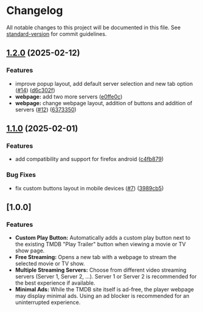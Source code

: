 # Changelog

All notable changes to this project will be documented in this file. See [standard-version](https://github.com/conventional-changelog/standard-version) for commit guidelines.

## [1.2.0](https://github.com/TomasTNunes/TMDB-Player/compare/v1.1.0...v1.2.0) (2025-02-12)


### Features

* improve popup layout, add default server selection and new tab option ([#14](https://github.com/TomasTNunes/TMDB-Player/issues/14)) ([d6c302f](https://github.com/TomasTNunes/TMDB-Player/commit/d6c302f859078f909cdc69481a074627ab57caa5))
* **webpage:** add two more servers ([e0ffe0c](https://github.com/TomasTNunes/TMDB-Player/commit/e0ffe0c4fe1ac1e7a4d9287c1b8f316a250a025f))
* **webpage:** change webpage layout, addition of buttons and addition of servers ([#12](https://github.com/TomasTNunes/TMDB-Player/issues/12)) ([6373350](https://github.com/TomasTNunes/TMDB-Player/commit/63733508b6d13e40260c8703bf1381e99a665e3a))

## [1.1.0](https://github.com/TomasTNunes/TMDB-Player/compare/v1.0.0...v1.1.0) (2025-02-01)


### Features

* add compatibility and support for firefox android ([c4fb879](https://github.com/TomasTNunes/TMDB-Player/commit/c4fb8791e725be18839343ba7fd8c3e5878a44c1))


### Bug Fixes

* fix custom buttons layout in mobile devices ([#7](https://github.com/TomasTNunes/TMDB-Player/issues/7)) ([3989cb5](https://github.com/TomasTNunes/TMDB-Player/commit/3989cb5cda6686c1cfbf5027bd1fb63837f1b876))

## [1.0.0]

### Features

- **Custom Play Button:** Automatically adds a custom play button next to the existing TMDB "Play Trailer" button when viewing a movie or TV show page.
- **Free Streaming:** Opens a new tab with a webpage to stream the selected movie or TV show.
- **Multiple Streaming Servers:** Choose from different video streaming servers (Server 1, Server 2, ...). Server 1 or Server 2 is recommended for the best experience if available.
- **Minimal Ads:** While the TMDB site itself is ad-free, the player webpage may display minimal ads. Using an ad blocker is recommended for an uninterrupted experience.

